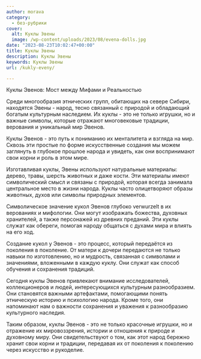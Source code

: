 ```yaml
---
author: morava
category:
  - без-рубрики
cover:
  alt: Куклы Эвены
  image: /wp-content/uploads/2023/08/evena-dolls.jpg
date: "2023-08-23T10:02:47+00:00"
title: Куклы Эвены
description: Куклы Эвены
keywords: Куклы Эвены
url: /kukly-eveny/

---
```

Куклы Эвенов: Мост между Мифами и Реальностью

Среди многообразия этнических групп, обитающих на севере Сибири, находятся Эвены \- народ, тесно связанный с природой и обладающий богатым культурным наследием. Их куклы \- это не только игрушки, но и важные символы, которые отражают многовековые традиции, верования и уникальный мир Эвенов.

Куклы Эвенов \- это путь к пониманию их менталитета и взгляда на мир. Сквозь эти простые по форме искусственные создания мы можем заглянуть в глубокое прошлое народа и увидеть, как они воспринимают свои корни и роль в этом мире.

Изготавливая куклы, Эвены используют натуральные материалы: дерево, травы, шерсть животных и даже кости. Эти материалы имеют символический смысл и связаны с природой, которая всегда занимала центральное место в жизни народа. Куклы часто олицетворяют образы животных, духов или символы природных элементов.

Символическое значение кукол Эвенов глубоко verwurzelt в их верованиях и мифологии. Они могут изображать божества, духовных хранителей, а также персонажей из древних преданий. Эти куклы служат как обереги, помогая народу общаться с духами мира и влиять на его ход.

Создание кукол у Эвенов \- это процесс, который передаётся из поколения в поколение. От матери к дочери передаются не только навыки по изготовлению, но и мудрость, связанная с символами и значениями, вложенными в каждую куклу. Они служат как способ обучения и сохранения традиций.

Сегодня куклы Эвенов привлекают внимание исследователей, коллекционеров и людей, интересующихся культурным разнообразием. Они становятся важными артефактами, помогающими понять этническую историю и психологию народа. Кроме того, они напоминают нам о важности сохранения и уважения к разнообразию культурного наследия.

Таким образом, куклы Эвенов \- это не только красочные игрушки, но и отражение их мировоззрения, истории и отношения к природе и духовному миру. Они свидетельствуют о том, как этот народ бережно хранит свои корни и традиции, передавая их от поколения к поколению через искусство и рукоделие.
